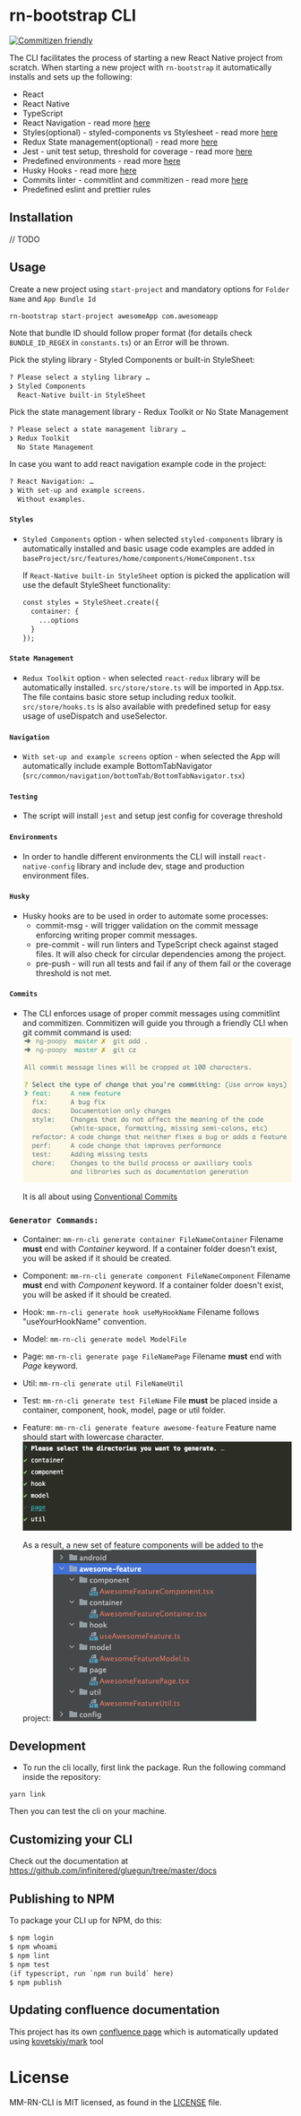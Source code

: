 <!-- Space: PHP -->
<!-- Title: React Native CLI for MM Projects -->
<!-- Attachment: ./assets/commitizen.png -->
<!-- Attachment: ./assets/generated_feature.png -->
<!-- Attachment: ./assets/select_feature_folders.png -->

<!-- Include: disclaimer.md -->
# rn-bootstrap CLI
[![Commitizen friendly](https://img.shields.io/badge/commitizen-friendly-brightgreen.svg)](http://commitizen.github.io/cz-cli/)

The CLI facilitates the process of starting a new React Native project from scratch.
When starting a new project with `rn-bootstrap` it automatically installs and sets up the following:
- React
- React Native
- TypeScript
- React Navigation - read more [here](#Navigation)
- Styles(optional) - styled-components vs Stylesheet - read more [here](#Styles)
- Redux State management(optional) - read more [here](#State-Management)
- Jest - unit test setup, threshold for coverage - read more [here](#Testing)
- Predefined environments - read more [here](#Environments)
- Husky Hooks - read more [here](#Husky)
- Commits linter - commitlint and commitizen - read more [here](#Commits)
- Predefined eslint and prettier rules

## Installation
// TODO

## Usage
Create a new project using `start-project` and mandatory options for `Folder Name` and `App Bundle Id`

```
rn-bootstrap start-project awesomeApp com.awesomeapp
```
Note that bundle ID should follow proper format (for details check `BUNDLE_ID_REGEX` in `constants.ts`) or an Error will be thrown.

Pick the styling library - Styled Components or built-in StyleSheet:
```
? Please select a styling library … 
❯ Styled Components
  React-Native built-in StyleSheet
```

Pick the state management library - Redux Toolkit or No State Management
```
? Please select a state management library … 
❯ Redux Toolkit
  No State Management
```

In case you want to add react navigation example code in the project:
```
? React Navigation: … 
❯ With set-up and example screens.
  Without examples.
```

#### `Styles`
- `Styled Components` option - when selected `styled-components` library is automatically installed and 
  basic usage code examples are added in `baseProject/src/features/home/components/HomeComponent.tsx`
  
  If `React-Native built-in StyleSheet` option is picked the application will use the default StyleSheet functionality:
  ```
  const styles = StyleSheet.create({
    container: {
      ...options
    }
  });
  ```

#### `State Management`
- `Redux Toolkit` option - when selected `react-redux` library will be automatically installed. 
  `src/store/store.ts` will be imported in App.tsx. The file contains basic store setup including redux toolkit.
  `src/store/hooks.ts` is also available with predefined setup for easy usage of useDispatch and useSelector.
  
#### `Navigation`
- `With set-up and example screens` option - when selected the App will automatically include example BottomTabNavigator 
  (`src/common/navigation/bottomTab/BottomTabNavigator.tsx`)


#### `Testing`
- The script will install `jest` and setup jest config for coverage threshold

#### `Environments`
- In order to handle different environments the CLI will install `react-native-config` library and include dev, stage and production environment files.

#### `Husky`
- Husky hooks are to be used in order to automate some processes:
  - commit-msg - will trigger validation on the commit message enforcing writing proper commit messages.
  - pre-commit - will run linters and TypeScript check against staged files. It will also check for circular dependencies among the project.
  - pre-push - will run all tests and fail if any of them fail or the coverage threshold is not met.

#### `Commits`
- The CLI enforces usage of proper commit messages using commitlint and commitizen. Commitizen will guide you through a friendly CLI when git commit command is used:
  ![commitizen.png](./assets/commitizen.png)


  It is all about using [Conventional Commits](https://www.conventionalcommits.org/en/v1.0.0/) 


### `Generator Commands:`
- Container:
  `mm-rn-cli generate container FileNameContainer`
  Filename **must** end with *Container* keyword.
  If a container folder doesn't exist, you will be asked if it should be created.

- Component:
  `mm-rn-cli generate component FileNameComponent`
  Filename **must** end with *Component* keyword.
  If a container folder doesn't exist, you will be asked if it should be created.

- Hook:
  `mm-rn-cli generate hook useMyHookName`
  Filename follows "useYourHookName" convention.

- Model:
  `mm-rn-cli generate model ModelFile`

- Page:
  `mm-rn-cli generate page FileNamePage`
  Filename **must** end with *Page* keyword.

- Util:
  `mm-rn-cli generate util FileNameUtil`

- Test:
  `mm-rn-cli generate test FileName`
  File **must** be placed inside a container, component, hook, model, page or util folder.

- Feature:
  `mm-rn-cli generate feature awesome-feature`
  Feature name should start with lowercase character.
  ![select_feature_folders.png](./assets/select_feature_folders.png)

  As a result, a new set of feature components will be added to the project:
  ![generated_feature.png](./assets/generated_feature.png)


## Development

- To run the cli locally, first link the package. Run the following command inside the repository:
```
yarn link
```

Then you can test the cli on your machine.

## Customizing your CLI

Check out the documentation at https://github.com/infinitered/gluegun/tree/master/docs

## Publishing to NPM

To package your CLI up for NPM, do this:

```shell
$ npm login
$ npm whoami
$ npm lint
$ npm test
(if typescript, run `npm run build` here)
$ npm publish
```

## Updating confluence documentation
This project has its own [confluence page][confluence] which is automatically updated using [kovetskiy/mark][mark] tool


# License

MM-RN-CLI is MIT licensed, as found in the [LICENSE][license] file.

[license]: ./LICENSE
[mark]: https://github.com/kovetskiy/mark
[confluence]: https://mentormate.atlassian.net/wiki/spaces/PHP/pages/3709403152/React+Native+CLI+for+MM+Projects
